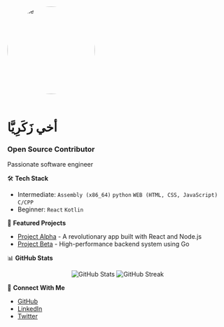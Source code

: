 <img src="https://avatars.githubusercontent.com/u/194265487?v=4" alt="Profile" width="200" height="200" style="border-radius: 50%; margin-bottom: 20px;">

# أخي زَكَرِيَّا
### Open Source Contributor

Passionate software engineer

🛠️ **Tech Stack**
- Intermediate: `Assembly (x86_64)` `python` `WEB (HTML, CSS, JavaScript)` `C/CPP`
- Beginner: `React` `Kotlin`

🔭 **Featured Projects**
- [Project Alpha](https://github.com/johndoe/project-alpha) - A revolutionary app built with React and Node.js
- [Project Beta](https://github.com/johndoe/project-beta) - High-performance backend system using Go

📊 **GitHub Stats**
<p align="center">
  <img src="https://github-readme-stats.vercel.app/api?username=n19Akhy&show_icons=true&theme=dark" alt="GitHub Stats" />
  <img src="https://github-readme-streak-stats.herokuapp.com/?user=n19Akhy&theme=dark" alt="GitHub Streak" />
</p>

🤝 **Connect With Me**
- [GitHub](https://github.com/n19Akhy)
- [LinkedIn](https://linkedin.com/in/johndoe)
- [Twitter](https://twitter.com/johndoe)
